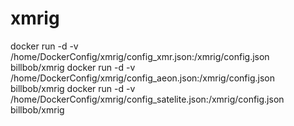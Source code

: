 # xmrig

docker run -d -v /home/DockerConfig/xmrig/config_xmr.json:/xmrig/config.json billbob/xmrig
docker run -d -v /home/DockerConfig/xmrig/config_aeon.json:/xmrig/config.json billbob/xmrig
docker run -d -v /home/DockerConfig/xmrig/config_satelite.json:/xmrig/config.json billbob/xmrig

